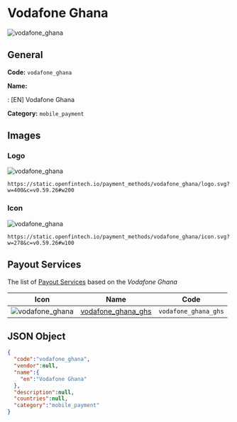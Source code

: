 
# Vodafone Ghana 
![vodafone_ghana](https://static.openfintech.io/payment_methods/vodafone_ghana/logo.svg?w=400&c=v0.59.26#w200)  

## General 
**Code:** `vodafone_ghana` 
 
**Name:** 
 
:	[EN] Vodafone Ghana 
 
**Category:** `mobile_payment` 
 

## Images 

### Logo 
![vodafone_ghana](https://static.openfintech.io/payment_methods/vodafone_ghana/logo.svg?w=400&c=v0.59.26#w200)  

```
https://static.openfintech.io/payment_methods/vodafone_ghana/logo.svg?w=400&c=v0.59.26#w200
```  

### Icon 
![vodafone_ghana](https://static.openfintech.io/payment_methods/vodafone_ghana/icon.svg?w=278&c=v0.59.26#w100)  

```
https://static.openfintech.io/payment_methods/vodafone_ghana/icon.svg?w=278&c=v0.59.26#w100
```  

## Payout Services 
 
The list of [Payout Services](/payout-services/) based on the _Vodafone Ghana_ 

|Icon|Name|Code| 
|:---:|:---:|:---:| 
|![vodafone_ghana](https://static.openfintech.io/payout_methods/vodafone_ghana/icon.png?w=278&c=v0.59.26#w40) |[vodafone_ghana_ghs](/payout-services/vodafone_ghana_ghs/)|`vodafone_ghana_ghs`| 
 

## JSON Object 

```json
{
  "code":"vodafone_ghana",
  "vendor":null,
  "name":{
    "en":"Vodafone Ghana"
  },
  "description":null,
  "countries":null,
  "category":"mobile_payment"
}
```  
